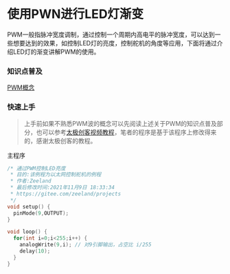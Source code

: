 # 使用PWN进行LED灯渐变

PWM一般指脉冲宽度调制，通过控制一个周期内高电平的脉冲宽度，可以达到一些想要达到的效果，如控制LED灯的亮度，控制舵机的角度等应用，下面将通过介绍LED灯的渐变讲解PWM的使用。



### 知识点普及

[PWM概念](https://blog.csdn.net/as480133937/article/details/103439546?ops_request_misc=%257B%2522request%255Fid%2522%253A%2522163698714916780265492466%2522%252C%2522scm%2522%253A%252220140713.130102334..%2522%257D&request_id=163698714916780265492466&biz_id=0&utm_medium=distribute.pc_search_result.none-task-blog-2~all~top_positive~default-1-103439546.first_rank_v2_pc_rank_v29&utm_term=pwm&spm=1018.2226.3001.4187)



### 快速上手

> 上手前如果不熟悉PWM波的概念可以先阅读上述关于PWM的知识点普及部分，也可以参考[太极创客视频教程](https://www.bilibili.com/video/BV164411J7GE?p=28)，笔者的程序是基于该程序上修改得来的，感谢太极创客的教程。



主程序

```c++
/* 通过PWM控制LED亮度
 * 目的:该例程为以太网控制舵机的例程
 * 作者:Zeeland
 * 最后修改时间:2021年11月9日 18:33:34
 * https://gitee.com/zeeland/projects
 */
void setup() {
  pinMode(9,OUTPUT);
}

void loop() {
  for(int i=0;i<255;i++) {
    analogWrite(9,i); // 对9引脚输出，占空比 i/255
    delay(10);
  }
}
```

